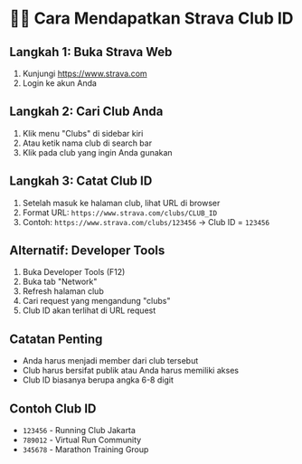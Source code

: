 # 🏃‍♂️ Cara Mendapatkan Strava Club ID

## Langkah 1: Buka Strava Web
1. Kunjungi https://www.strava.com
2. Login ke akun Anda

## Langkah 2: Cari Club Anda
1. Klik menu "Clubs" di sidebar kiri
2. Atau ketik nama club di search bar
3. Klik pada club yang ingin Anda gunakan

## Langkah 3: Catat Club ID
1. Setelah masuk ke halaman club, lihat URL di browser
2. Format URL: `https://www.strava.com/clubs/CLUB_ID`
3. Contoh: `https://www.strava.com/clubs/123456` → Club ID = `123456`

## Alternatif: Developer Tools
1. Buka Developer Tools (F12)
2. Buka tab "Network"
3. Refresh halaman club
4. Cari request yang mengandung "clubs"
5. Club ID akan terlihat di URL request

## Catatan Penting
- Anda harus menjadi member dari club tersebut
- Club harus bersifat publik atau Anda harus memiliki akses
- Club ID biasanya berupa angka 6-8 digit

## Contoh Club ID
- `123456` - Running Club Jakarta
- `789012` - Virtual Run Community
- `345678` - Marathon Training Group 